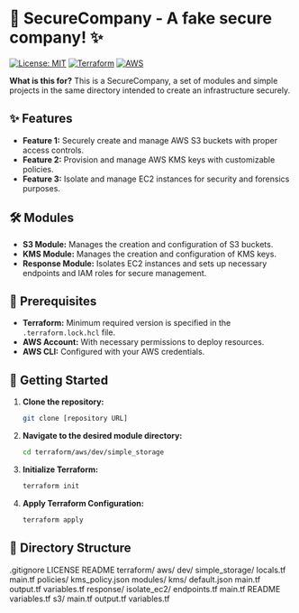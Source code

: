 # 🚀 SecureCompany - A fake secure company! ✨

[![License: MIT](https://img.shields.io/badge/License-MIT-yellow.svg)](https://opensource.org/licenses/MIT)
[![Terraform](https://img.shields.io/badge/Terraform-%20-blue)](https://www.terraform.io/)
[![AWS](https://img.shields.io/badge/AWS-%20-orange)](https://aws.amazon.com/)

**What is this for?** This is a SecureCompany, a set of modules and simple projects in the same directory intended to create an infrastructure securely.

## ✨ Features

* **Feature 1:** Securely create and manage AWS S3 buckets with proper access controls.
* **Feature 2:** Provision and manage AWS KMS keys with customizable policies.
* **Feature 3:** Isolate and manage EC2 instances for security and forensics purposes.

## 🛠️  Modules

* **S3 Module:** Manages the creation and configuration of S3 buckets.
* **KMS Module:** Manages the creation and configuration of KMS keys.
* **Response Module:** Isolates EC2 instances and sets up necessary endpoints and IAM roles for secure management.

## 🧰 Prerequisites

* **Terraform:** Minimum required version is specified in the `.terraform.lock.hcl` file.
* **AWS Account:** With necessary permissions to deploy resources.
* **AWS CLI:** Configured with your AWS credentials.

## 🚀 Getting Started

1. **Clone the repository:**

   ```bash
   git clone [repository URL]

2. **Navigate to the desired module directory:**

    ```bash
    cd terraform/aws/dev/simple_storage

3. **Initialize Terraform:**

    ```bash
    terraform init

4. **Apply Terraform Configuration:**

    ```bash
    terraform apply

## 📂 Directory Structure

.gitignore
LICENSE
README
terraform/
    aws/
        dev/
            simple_storage/
                locals.tf
                main.tf
                policies/
                    kms_policy.json
        modules/
            kms/
                default.json
                main.tf
                output.tf
                variables.tf
            response/
                isolate_ec2/
                    endpoints.tf
                    main.tf
                    README
                    variables.tf
            s3/
                main.tf
                output.tf
                variables.tf
